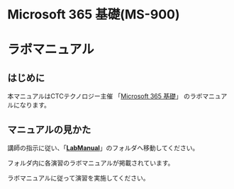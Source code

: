 # Microsoft 365 基礎(MS-900)

# ラボマニュアル

## はじめに

本マニュアルはCTCテクノロジー主催 「[Microsoft 365 基礎](https://www.school.ctc-g.co.jp/course/P800.html)」 のラボマニュアルになります。

## マニュアルの見かた

講師の指示に従い、「**[LabManual](https://github.com/ctct-edu/az-800-lab/tree/main/LabManual)**」のフォルダへ移動してください。

フォルダ内に各演習のラボマニュアルが掲載されています。

ラボマニュアルに従って演習を実施してください。
